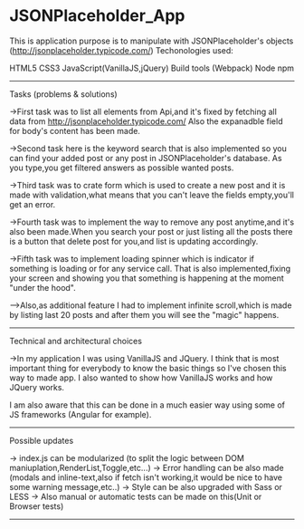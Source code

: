 # JSONPlaceholder_App

This is application purpose is to manipulate with JSONPlaceholder's objects (http://jsonplaceholder.typicode.com/)
Techonologies used:

HTML5
CSS3
JavaScript(VanillaJS,jQuery)
Build tools (Webpack)
Node
npm
___________________________________________________________________________


Tasks (problems & solutions)


->First task was to list all elements from Api,and it's fixed by fetching all data from http://jsonplaceholder.typicode.com/
Also the expanadble field for body's content has been made.

->Second task here is the keyword search that is also implemented so you can find your added post or any post in JSONPlaceholder's database.
As you type,you get filtered answers as possible wanted posts.

->Third task was to crate form which is used to create a new post and it is made with validation,what means that you can't leave the fields empty,you'll get an error.

->Fourth task was to implement the way to remove any post anytime,and it's also been made.When you search your post or just listing all the posts there is a button that delete post for you,and list is updating accordingly.

->Fifth task was to implement loading spinner which is indicator if something is loading or for any service call. That is also implemented,fixing your screen and showing you that something is happening at the moment "under the hood".

-->Also,as additional feature I had to implement infinite scroll,which is made by listing last 20 posts and after them you will see the "magic" happens.

___________________________________________________________________________

Technical and architectural choices

->In my application I was using VanillaJS and JQuery. I think that is most important thing for everybody to know the basic things so I've chosen this way to made app.
I also wanted to show how VanillaJS works and how JQuery works.

I am also aware that this can be done in a much easier way using some of JS frameworks (Angular for example).

___________________________________________________________________________


Possible updates

-> index.js can be modularized (to split the logic between DOM maniuplation,RenderList,Toggle,etc...)
-> Error handling can be also made (modals and inline-text,also if fetch isn't working,it would be nice to have some warning message,etc..)
-> Style can be also upgraded with Sass or LESS
-> Also manual or automatic tests can be made on this(Unit or Browser tests)


___________________________________________________________________________








